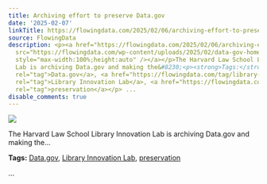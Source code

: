 ```yaml
---
title: Archiving effort to preserve Data.gov
date: '2025-02-07'
linkTitle: https://flowingdata.com/2025/02/06/archiving-effort-to-preserve-data-gov/
source: FlowingData
description: <p><a href="https://flowingdata.com/2025/02/06/archiving-effort-to-preserve-data-gov/"><img
  src="https://flowingdata.com/wp-content/uploads/2025/02/data-gov-homepage-750x427.png"
  style="max-width:100%;height:auto" /></a></p>The Harvard Law School Library Innovation
  Lab is archiving Data.gov and making the&#8230;<p><strong>Tags:</strong> <a href="https://flowingdata.com/tag/data-gov/"
  rel="tag">Data.gov</a>, <a href="https://flowingdata.com/tag/library-innovation-lab/"
  rel="tag">Library Innovation Lab</a>, <a href="https://flowingdata.com/tag/preservation/"
  rel="tag">preservation</a></p> ...
disable_comments: true
---
```

<p><a href="https://flowingdata.com/2025/02/06/archiving-effort-to-preserve-data-gov/"><img src="https://flowingdata.com/wp-content/uploads/2025/02/data-gov-homepage-750x427.png" style="max-width:100%;height:auto" /></a></p>The Harvard Law School Library Innovation Lab is archiving Data.gov and making the&#8230;<p><strong>Tags:</strong> <a href="https://flowingdata.com/tag/data-gov/" rel="tag">Data.gov</a>, <a href="https://flowingdata.com/tag/library-innovation-lab/" rel="tag">Library Innovation Lab</a>, <a href="https://flowingdata.com/tag/preservation/" rel="tag">preservation</a></p> ...